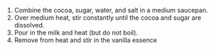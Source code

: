 1. Combine the cocoa, sugar, water, and salt in a medium saucepan.
2. Over medium heat, stir constantly until the cocoa and sugar are dissolved. 
3. Pour in the milk and heat (but do not boil).
4. Remove from heat and stir in the vanilla essence